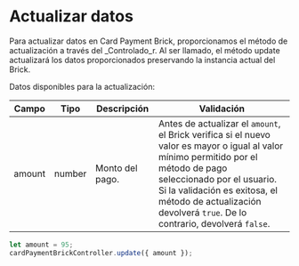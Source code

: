 # Actualizar datos

Para actualizar datos en Card Payment Brick, proporcionamos el método de actualización a través del _Controlado_r. Al ser llamado, el método update actualizará los datos proporcionados preservando la instancia actual del Brick.

Datos disponibles para la actualización:

| Campo | Tipo | Descripción | Validación |
| --- | --- | --- | --- |
| amount | number | Monto del pago. | Antes de actualizar el `amount`, el Brick verifica si el nuevo valor es mayor o igual al valor mínimo permitido por el método de pago seleccionado por el usuario. <br> Si la validación es exitosa, el método de actualización devolverá `true`. De lo contrario, devolverá `false`. |

```javascript
let amount = 95;
cardPaymentBrickController.update({ amount });
```
